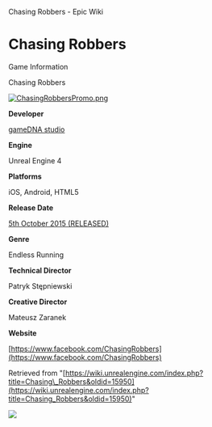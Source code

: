 Chasing Robbers - Epic Wiki                    

Chasing Robbers
===============

Game Information

Chasing Robbers

[![ChasingRobbersPromo.png](https://d3ar1piqh1oeli.cloudfront.net/e/ef/ChasingRobbersPromo.png/900px-ChasingRobbersPromo.png)](/File:ChasingRobbersPromo.png)

**Developer**

[gameDNA studio](https://www.facebook.com/gameDNAstudio)

**Engine**

Unreal Engine 4

**Platforms**

iOS, Android, HTML5

**Release Date**

[5th October 2015 (RELEASED)](https://play.google.com/store/apps/details?id=com.gamednastudio.ChasingRobbers)

**Genre**

Endless Running

**Technical Director**

Patryk Stępniewski

**Creative Director**

Mateusz Zaranek

**Website**

[https://www.facebook.com/ChasingRobbers](https://www.facebook.com/ChasingRobbers)

Retrieved from "[https://wiki.unrealengine.com/index.php?title=Chasing\_Robbers&oldid=15950](https://wiki.unrealengine.com/index.php?title=Chasing_Robbers&oldid=15950)"

  ![](https://tracking.unrealengine.com/track.png)